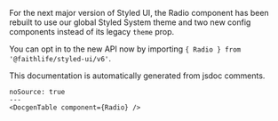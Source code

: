 For the next major version of Styled UI, the Radio component has been rebuilt to use our global Styled System theme and two new config components instead of its legacy `theme` prop.

You can opt in to the new API now by importing `{ Radio } from '@faithlife/styled-ui/v6'`.

This documentation is automatically generated from jsdoc comments.

```react
noSource: true
---
<DocgenTable component={Radio} />
```
